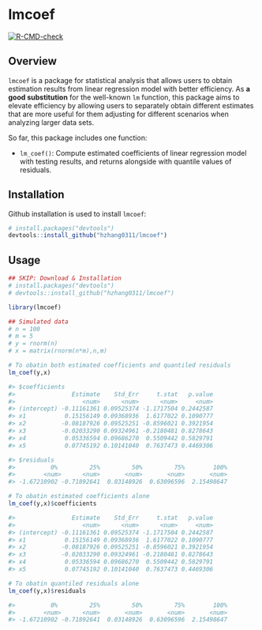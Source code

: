 # lmcoef
<!-- badges: start -->
[![R-CMD-check](https://github.com/hzhang0311/lmcoef/workflows/R-CMD-check/badge.svg)](https://github.com/hzhang0311/lmcoef/actions)
<!-- badges: end -->

## Overview
`lmcoef` is a package for statistical analysis that allows users to obtain estimation results from linear regression model with better efficiency. As **a good substitution** for the well-known `lm` function, this package aims to elevate efficiency by allowing users to separately obtain different estimates that are more useful for them adjusting for different scenarios when analyzing larger data sets. 

So far, this package includes one function:

* `lm_coef()`: Compute estimated coefficients of linear regression model with testing results, and returns alongside with quantile values of residuals. 

## Installation
Github installation is used to install `lmcoef`:

```r
# install.packages("devtools")
devtools::install_github("hzhang0311/lmcoef")
```

## Usage
```r
## SKIP: Download & Installation
# install.packages("devtools")
# devtools::install_github("hzhang0311/lmcoef")

library(lmcoef)

## Simulated data
# n = 100
# m = 5
# y = rnorm(n)
# x = matrix(rnorm(n*m),n,m)

# To obatin both estimated coefficients and quantiled residuals
lm_coef(y,x)

#> $coefficients
#>                Estimate    Std_Err     t.stat   p.value
#>                   <num>      <num>      <num>     <num>
#> (intercept) -0.11161361 0.09525374 -1.1717504 0.2442587
#> x1           0.15156149 0.09368936  1.6177022 0.1090777
#> x2          -0.08187926 0.09525251 -0.8596021 0.3921954
#> x3          -0.02033290 0.09324961 -0.2180481 0.8278643
#> x4           0.05336594 0.09686270  0.5509442 0.5829791
#> x5           0.07745192 0.10141040  0.7637473 0.4469306

#> $residuals
#>          0%         25%         50%         75%        100% 
#>        <num>      <num>       <num>       <num>       <num>
#> -1.67210902 -0.71892641  0.03148926  0.63096596  2.15498647 

# To obatin estimated coefficients alone
lm_coef(y,x)$coefficients

#>                Estimate    Std_Err     t.stat   p.value
#>                   <num>      <num>      <num>     <num>
#> (intercept) -0.11161361 0.09525374 -1.1717504 0.2442587
#> x1           0.15156149 0.09368936  1.6177022 0.1090777
#> x2          -0.08187926 0.09525251 -0.8596021 0.3921954
#> x3          -0.02033290 0.09324961 -0.2180481 0.8278643
#> x4           0.05336594 0.09686270  0.5509442 0.5829791
#> x5           0.07745192 0.10141040  0.7637473 0.4469306

# To obatin quantiled residuals alone
lm_coef(y,x)$residuals

#>          0%         25%         50%         75%        100% 
#>        <num>      <num>       <num>       <num>       <num>
#> -1.67210902 -0.71892641  0.03148926  0.63096596  2.15498647 
```
